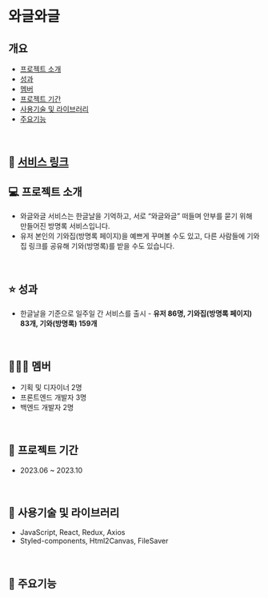 # 와글와글

## 개요
- [프로젝트 소개](#프로젝트-소개)
- [성과](#성과)
- [멤버](#멤버)
- [프로젝트 기간](#프로젝트-기간)
- [사용기술 및 라이브러리](#사용기술-및-라이브러리)
- [주요기능](#주요기능)
<br/>

## 🔗 [서비스 링크](https://waglewagle.vercel.app/)

## 💻 프로젝트 소개
- 와글와글 서비스는 한글날을 기억하고, 서로 “와글와글” 떠들며 안부를 묻기 위해 만들어진 방명록 서비스입니다.
- 유저 본인의 기와집(방명록 페이지)을 예쁘게 꾸며볼 수도 있고, 다른 사람들에 기와집 링크를 공유해 기와(방명록)를 받을 수도 있습니다.
<br/>

## ⭐ 성과
- 한글날을 기준으로 일주일 간 서비스를 출시 - **유저 86명, 기와집(방명록 페이지) 83개, 기와(방명록) 159개**
<br/>

## 🧑‍🤝‍🧑 멤버
- 기획 및 디자이너 2명
- 프론트엔드 개발자 3명
- 백엔드 개발자 2명
<br/>

## 📆 프로젝트 기간
- 2023.06 ~ 2023.10
<br/>

## 📖 사용기술 및 라이브러리
- JavaScript, React, Redux, Axios
- Styled-components, Html2Canvas, FileSaver
<br/>

## 🔔 주요기능
